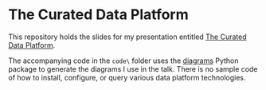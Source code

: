 # The Curated Data Platform

This repository holds the slides for my presentation entitled [The Curated Data Platform](https://www.catallaxyservices.com/presentations/curated-data-platform/).

The accompanying code in the `code\` folder uses the [diagrams](https://diagrams.mingrammer.com/) Python package to generate the diagrams I use in the talk. There is no sample code of how to install, configure, or query various data platform technologies.
